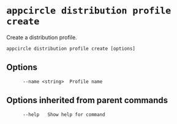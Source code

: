# `appcircle distribution profile create`

Create a distribution profile.

```plaintext
appcircle distribution profile create [options]
```

## Options

```plaintext
      --name <string>  Profile name
```
## Options inherited from parent commands

```plaintext
      --help   Show help for command
```
